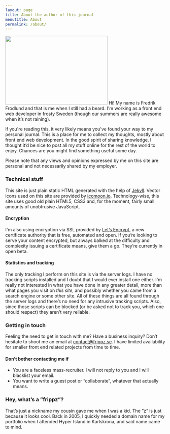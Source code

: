 ```yaml
---
layout: page
title: About the author of this journal
menutitle: About
permalink: /about/
---
```


<img src="//frippz-se.s3.amazonaws.com/my-face.jpeg" alt="" height="216" width="322" class="left"> Hi! My name is Fredrik Frodlund and that is me when I still had a beard. I'm working as a front end web developer in frosty Sweden (though our summers are really awesome when it’s not raining).

If you're reading this, it very likely means you've found your way to my personal journal. This is a place for me to collect my thoughts, mostly about front end web development. In the good spirit of sharing knowledge, I thought it’d be nice to post all my stuff online for the rest of the world to enjoy. Chances are you might find something useful some day.

Please note that any views and opinions expressed by me on this site are personal and not necessarily shared by my employer.

### Technical stuff

This site is just plain static HTML generated with the help of [Jekyll](http://jekyllrb.com/). Vector icons used on this site are provided by [icomoon.io](https://icomoon.io). Technology-wise, this site uses good old plain HTML5, CSS3 and, for the moment, fairly small amounts of unobtrusive JavaScript.

#### Encryption

I'm also using encryption via SSL provided by [Let’s Encrypt](https://letsencrypt.org), a new certificate authority that is free, automated and open. If you’re looking to serve your content encrypted, but always balked at the difficulty and complexity issuing a certificate means, give them a go. They’re currently in open beta.

#### Statistics and tracking

The only tracking I perform on this site is via the server logs. I have no tracking scripts installed and I doubt that I would ever install one either. I'm really not interested in what you have done in any greater detail, more than what pages you visit on _this site_, and possibly whether you came from a search engine or some other site. All of these things are all found through the server logs and there’s no need for any intrusive tracking scripts. Also, since those scripts can be blocked (or be asked not to track you, which one should respect) they aren’t very reliable.

### Getting in touch

Feeling the need to get in touch with me? Have a business inquiry? Don’t hesitate to shoot me an email at [contact@frippz.se](mailto:contact@frippz.se). I have limited availability for smaller front end related projects from time to time.

#### Don’t bother contacting me if

* You are a faceless mass-recruiter. I will not reply to you and I will blacklist your email.
* You want to write a guest post or “collaborate”, whatever that actually means.

### Hey, what’s a ”frippz”?

That’s just a nickname my cousin gave me when I was a kid. The ”z” is just because it looks cool. Back in 2005, I quickly needed a domain name for my portfolio when I attended Hyper Island in Karlskrona, and said name came to mind.
